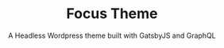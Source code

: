 <h1 align="center">
  Focus Theme
</h1>
<p align="center">A Headless Wordpress theme built with GatsbyJS and GraphQL</p>
